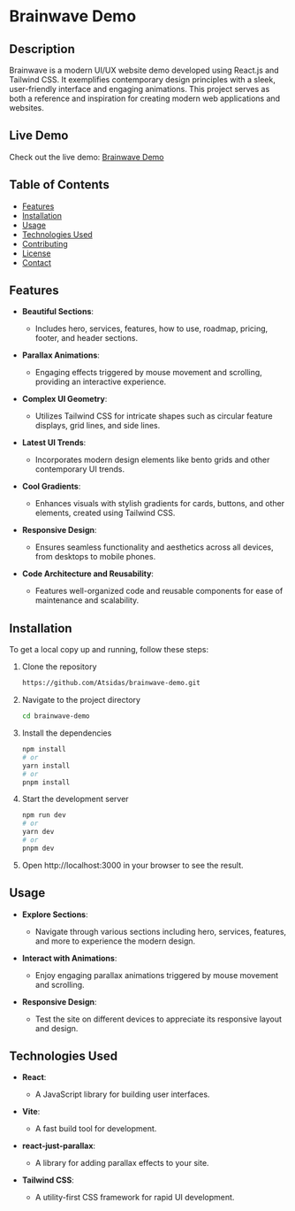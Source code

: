# Brainwave Demo

## Description

Brainwave is a modern UI/UX website demo developed using React.js and Tailwind CSS. It exemplifies contemporary design principles with a sleek, user-friendly interface and engaging animations. This project serves as both a reference and inspiration for creating modern web applications and websites.

## Live Demo

Check out the live demo: [Brainwave Demo](https://brainwave-demo.netlify.app/)

## Table of Contents

- [Features](#features)
- [Installation](#installation)
- [Usage](#usage)
- [Technologies Used](#technologies-used)
- [Contributing](#contributing)
- [License](#license)
- [Contact](#contact)

## Features

- **Beautiful Sections**: 
  - Includes hero, services, features, how to use, roadmap, pricing, footer, and header sections.

- **Parallax Animations**: 
  - Engaging effects triggered by mouse movement and scrolling, providing an interactive experience.

- **Complex UI Geometry**: 
  - Utilizes Tailwind CSS for intricate shapes such as circular feature displays, grid lines, and side lines.

- **Latest UI Trends**: 
  - Incorporates modern design elements like bento grids and other contemporary UI trends.

- **Cool Gradients**: 
  - Enhances visuals with stylish gradients for cards, buttons, and other elements, created using Tailwind CSS.

- **Responsive Design**: 
  - Ensures seamless functionality and aesthetics across all devices, from desktops to mobile phones.

- **Code Architecture and Reusability**: 
  - Features well-organized code and reusable components for ease of maintenance and scalability.

## Installation

To get a local copy up and running, follow these steps:

1. Clone the repository
   ```bash
   https://github.com/Atsidas/brainwave-demo.git
2. Navigate to the project directory
   ```bash
   cd brainwave-demo
3. Install the dependencies
   ```bash
   npm install
   # or
   yarn install
   # or
   pnpm install
4. Start the development server
   ```bash
   npm run dev
   # or
   yarn dev
   # or
   pnpm dev
5. Open http://localhost:3000 in your browser to see the result.

## Usage

- **Explore Sections**:
  - Navigate through various sections including hero, services, features, and more to experience the modern design.

- **Interact with Animations**:
  - Enjoy engaging parallax animations triggered by mouse movement and scrolling.

- **Responsive Design**:
  - Test the site on different devices to appreciate its responsive layout and design.

## Technologies Used

- **React**:
  - A JavaScript library for building user interfaces.

- **Vite**:
  - A fast build tool for development.

- **react-just-parallax**:
  - A library for adding parallax effects to your site.

- **Tailwind CSS**:
  - A utility-first CSS framework for rapid UI development.
